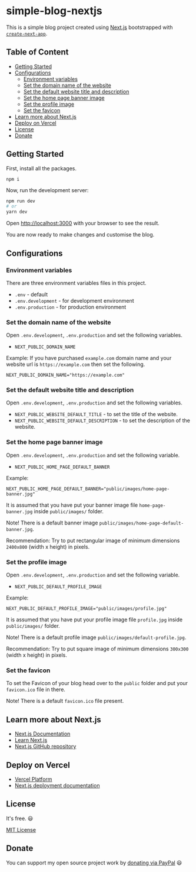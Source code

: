 # simple-blog-nextjs

This is a simple blog project created using [Next.js](https://nextjs.org/) bootstrapped with [`create-next-app`](https://github.com/vercel/next.js/tree/canary/packages/create-next-app).

## Table of Content

* [Getting Started](#getting-started)
* [Configurations](#configurations)
  * [Environment variables](#environment-variables)
  * [Set the domain name of the website](#set-the-domain-name-of-the-website)
  * [Set the default website title and description](#set-the-default-website-title-and-description)
  * [Set the home page banner image](#set-the-home-page-banner-image)
  * [Set the profile image](#set-the-profile-image)
  * [Set the favicon](#set-the-favicon)
* [Learn more about Next.js](#learn-more-about-nextjs)
* [Deploy on Vercel](#deploy-on-vercel)
* [License](#license)
* [Donate](#donate)

## Getting Started

First, install all the packages.

```shell
npm i
```

Now, run the development server:

```bash
npm run dev
# or
yarn dev
```

Open [http://localhost:3000](http://localhost:3000) with your browser to see the result.

You are now ready to make changes and customise the blog.

## Configurations

### Environment variables

There are three environment variables files in this project.

* `.env` - default
* `.env.development` - for development environment
* `.env.production` - for production environment

### Set the domain name of the website

Open `.env.development`, `.env.production` and set the following variables.

* `NEXT_PUBLIC_DOMAIN_NAME`

Example: If you have purchased `example.com` domain name and your website url is `https://example.com` then set the following.

```text
NEXT_PUBLIC_DOMAIN_NAME="https://example.com"
```

### Set the default website title and description

Open `.env.development`, `.env.production` and set the following variables.

* `NEXT_PUBLIC_WEBSITE_DEFAULT_TITLE` - to set the title of the website.
* `NEXT_PUBLIC_WEBSITE_DEFAULT_DESCRIPTION` - to set the description of the website.

### Set the home page banner image

Open `.env.development`, `.env.production` and set the following variable.

* `NEXT_PUBLIC_HOME_PAGE_DEFAULT_BANNER`

Example:

```shell
NEXT_PUBLIC_HOME_PAGE_DEFAULT_BANNER="public/images/home-page-banner.jpg"
```

It is assumed that you have put your banner image file `home-page-banner.jpg` inside `public/images/` folder.

Note! There is a default banner image `public/images/home-page-default-banner.jpg`.

Recommendation: Try to put rectangular image of minimum dimensions `2400x800` (width x height) in pixels.

### Set the profile image

Open `.env.development`, `.env.production` and set the following variable.

* `NEXT_PUBLIC_DEFAULT_PROFILE_IMAGE`

Example:

```shell
NEXT_PUBLIC_DEFAULT_PROFILE_IMAGE="public/images/profile.jpg"
```

It is assumed that you have put your profile image file `profile.jpg` inside `public/images/` folder.

Note! There is a default profile image `public/images/default-profile.jpg`.

Recommendation: Try to put square image of minimum dimensions `300x300` (width x height) in pixels.

### Set the favicon

To set the Favicon of your blog head over to the `public` folder and put your `favicon.ico` file in there.

Note! There is a default `favicon.ico` file present.

## Learn more about Next.js

- [Next.js Documentation](https://nextjs.org/docs)
- [Learn Next.js](https://nextjs.org/learn)
- [Next.js GitHub repository](https://github.com/vercel/next.js/)

## Deploy on Vercel

- [Vercel Platform](https://vercel.com/new?utm_medium=default-template&filter=next.js&utm_source=create-next-app&utm_campaign=create-next-app-readme)
- [Next.js deployment documentation](https://nextjs.org/docs/deployment)

## License

It's free. 😃

[MIT License](https://github.com/yusufshakeel/simple-blog-nextjs/blob/main/LICENSE)

## Donate

You can support my open source project work by [donating via PayPal](https://www.paypal.com/paypalme/yusufshakeel) 😃